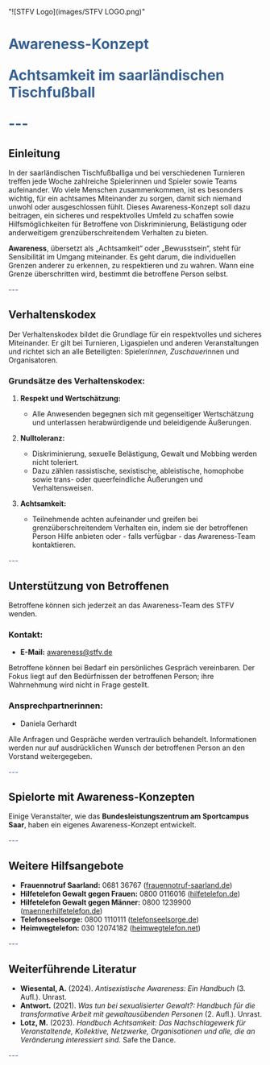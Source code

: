 "![STFV Logo](images/STFV LOGO.png)"

<h1 style="color:#366092">Awareness-Konzept

**Achtsamkeit im saarländischen Tischfußball**

<span style="color:#366092">---</span>

## Einleitung

In der saarländischen Tischfußballiga und bei verschiedenen Turnieren treffen jede Woche zahlreiche Spielerinnen und Spieler sowie Teams aufeinander. Wo viele Menschen zusammenkommen, ist es besonders wichtig, für ein achtsames Miteinander zu sorgen, damit sich niemand unwohl oder ausgeschlossen fühlt. Dieses Awareness-Konzept soll dazu beitragen, ein sicheres und respektvolles Umfeld zu schaffen sowie Hilfsmöglichkeiten für Betroffene von Diskriminierung, Belästigung oder anderweitigem grenzüberschreitendem Verhalten zu bieten.

**Awareness**, übersetzt als „Achtsamkeit“ oder „Bewusstsein“, steht für Sensibilität im Umgang miteinander. Es geht darum, die individuellen Grenzen anderer zu erkennen, zu respektieren und zu wahren. Wann eine Grenze überschritten wird, bestimmt die betroffene Person selbst.

<span style="color:#366092">---</span>

## Verhaltenskodex

Der Verhaltenskodex bildet die Grundlage für ein respektvolles und sicheres Miteinander. Er gilt bei Turnieren, Ligaspielen und anderen Veranstaltungen und richtet sich an alle Beteiligten: Spieler*innen, Zuschauer*innen und Organisatoren.

### Grundsätze des Verhaltenskodex:

1. **Respekt und Wertschätzung:**
   - Alle Anwesenden begegnen sich mit gegenseitiger Wertschätzung und unterlassen herabwürdigende und beleidigende Äußerungen.

2. **Nulltoleranz:**
   - Diskriminierung, sexuelle Belästigung, Gewalt und Mobbing werden nicht toleriert.
   - Dazu zählen rassistische, sexistische, ableistische, homophobe sowie trans- oder queerfeindliche Äußerungen und Verhaltensweisen.

3. **Achtsamkeit:**
   - Teilnehmende achten aufeinander und greifen bei grenzüberschreitendem Verhalten ein, indem sie der betroffenen Person Hilfe anbieten oder - falls verfügbar - das Awareness-Team kontaktieren.

<span style="color:#366092">---</span>

## Unterstützung von Betroffenen

Betroffene können sich jederzeit an das Awareness-Team des STFV wenden. 

### Kontakt:

- **E-Mail:** [awareness@stfv.de](mailto:awareness@stfv.de)

Betroffene können bei Bedarf ein persönliches Gespräch vereinbaren. Der Fokus liegt auf den Bedürfnissen der betroffenen Person; ihre Wahrnehmung wird nicht in Frage gestellt. 

### Ansprechpartnerinnen:

- Daniela Gerhardt  

Alle Anfragen und Gespräche werden vertraulich behandelt. Informationen werden nur auf ausdrücklichen Wunsch der betroffenen Person an den Vorstand weitergegeben.

<span style="color:#366092">---</span>

## Spielorte mit Awareness-Konzepten

Einige Veranstalter, wie das **Bundesleistungszentrum am Sportcampus Saar**, haben ein eigenes Awareness-Konzept entwickelt.

<span style="color:#366092">---</span>

## Weitere Hilfsangebote

- **Frauennotruf Saarland:** 0681 36767 ([frauennotruf-saarland.de](https://frauennotruf-saarland.de))
- **Hilfetelefon Gewalt gegen Frauen:** 0800 0116016 ([hilfetelefon.de](https://hilfetelefon.de))
- **Hilfetelefon Gewalt gegen Männer:** 0800 1239900 ([maennerhilfetelefon.de](https://maennerhilfetelefon.de))
- **Telefonseelsorge:** 0800 1110111 ([telefonseelsorge.de](https://telefonseelsorge.de))
- **Heimwegtelefon:** 030 12074182 ([heimwegtelefon.net](https://heimwegtelefon.net))

<span style="color:#366092">---</span>

## Weiterführende Literatur

- **Wiesental, A.** (2024). *Antisexistische Awareness: Ein Handbuch* (3. Aufl.). Unrast.
- **Antwort.** (2021). *Was tun bei sexualisierter Gewalt?: Handbuch für die transformative Arbeit mit gewaltausübenden Personen* (2. Aufl.). Unrast.
- **Lotz, M.** (2023). *Handbuch Achtsamkeit: Das Nachschlagewerk für Veranstaltende, Kollektive, Netzwerke, Organisationen und alle, die an Veränderung interessiert sind.* Safe the Dance.

<span style="color:#366092">---</span>
</h1>

